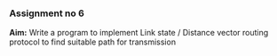 ### Assignment no 6

**Aim:** Write a program to implement Link state / Distance vector routing protocol
to find suitable path for transmission
